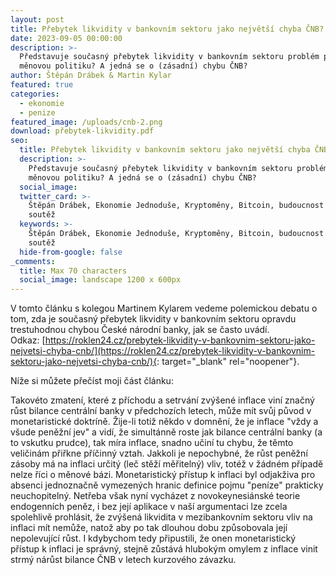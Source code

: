 ```yaml
---
layout: post
title: Přebytek likvidity v bankovním sektoru jako největší chyba ČNB?
date: 2023-09-05 00:00:00
description: >-
  Představuje současný přebytek likvidity v bankovním sektoru problém pro
  měnovou politiku? A jedná se o (zásadní) chybu ČNB?
author: Štěpán Drábek & Martin Kylar
featured: true
categories:
  - ekonomie
  - penize
featured_image: /uploads/cnb-2.png
download: přebytek-likvidity.pdf
seo:
  title: Přebytek likvidity v bankovním sektoru jako největší chyba ČNB?
  description: >-
    Představuje současný přebytek likvidity v bankovním sektoru problém pro
    měnovou politiku? A jedná se o (zásadní) chybu ČNB?
  social_image:
  twitter_card: >-
    Štěpán Drábek, Ekonomie Jednoduše, Kryptoměny, Bitcoin, budoucnost peněz,
    soutěž
  keywords: >-
    Štěpán Drábek, Ekonomie Jednoduše, Kryptoměny, Bitcoin, budoucnost peněz,
    soutěž
  hide-from-google: false
_comments:
  title: Max 70 characters
  social_image: landscape 1200 x 600px
---
```

V tomto článku s kolegou Martinem Kylarem vedeme polemickou debatu o tom, zda je současný přebytek likvidity v bankovním sektoru opravdu trestuhodnou chybou České národní banky, jak se často uvádí. Odkaz:&nbsp;[https://roklen24.cz/prebytek-likvidity-v-bankovnim-sektoru-jako-nejvetsi-chyba-cnb/](https://roklen24.cz/prebytek-likvidity-v-bankovnim-sektoru-jako-nejvetsi-chyba-cnb/){: target="_blank" rel="noopener"}.

Níže si můžete přečíst moji část článku:

Takovéto zmatení, které z příchodu a setrvání zvýšené inflace viní značný růst bilance centrální banky v předchozích letech, může mít svůj původ v monetaristické doktríně. Žije-li totiž někdo v domnění, že je inflace "vždy a všude peněžní jev" a vidí, že simultánně roste jak bilance centrální banky (a to vskutku prudce), tak míra inflace, snadno učiní tu chybu, že těmto veličinám přiřkne příčinný vztah. Jakkoli je nepochybné, že růst peněžní zásoby má na inflaci určitý (leč stěží měřitelný) vliv, totéž v žádném případě nelze říci o měnové bázi. Monetaristický přístup k inflaci byl odjakživa pro absenci jednoznačně vymezených hranic definice pojmu "peníze" prakticky neuchopitelný. Netřeba však nyní vycházet z novokeynesiánské teorie endogenních peněz, i bez její aplikace v naší argumentaci lze zcela spolehlivě prohlásit, že zvýšená likvidita v mezibankovním sektoru vliv na inflaci mít nemůže, natož aby po tak dlouhou dobu způsobovala její nepolevující růst. I kdybychom tedy připustili, že onen monetaristický přístup k inflaci je správný, stejně zůstává hlubokým omylem z inflace vinit strmý nárůst bilance ČNB v letech kurzového závazku.